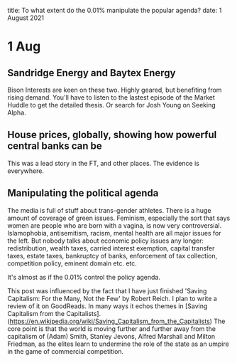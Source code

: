 title: To what extent do the 0.01% manipulate the popular agenda?
date: 1 August 2021

# 1 Aug

## Sandridge Energy and Baytex Energy

Bison Interests are keen on these two. Highly geared, but benefiting from rising demand.
You'll have to listen to the lastest episode of the Market Huddle to get the detailed thesis. 
Or search for Josh Young on Seeking Alpha.

## House prices, globally, showing how powerful central banks can be

This was a lead story in the FT, and other places. 
The evidence is everywhere.

## Manipulating the political agenda

The media is full of stuff about trans-gender athletes.
There is a huge amount of coverage of green issues.
Feminism, especially the sort that says women are people who are born with a vagina, is now very controversial.
Islamophobia, antisemitism, racism, mental health are all major issues for the left.
But nobody talks about economic policy issues any longer: redistribution, wealth taxes, carried interest exemption, capital transfer taxes, estate taxes, bankruptcy of banks, enforcement of tax collection, competition policy, eminent domain etc. etc. 

It's almost as if the 0.01% control the policy agenda.

This post was influenced by the fact that I have just finished  'Saving Capitalism: For the Many, Not the Few' by Robert Reich. 
I plan to write a review of it on GoodReads.
In many ways it echos themes in [Saving Capitalism from the Capitalists].(https://en.wikipedia.org/wiki/Saving_Capitalism_from_the_Capitalists)
The core point is that the world is moving further and further away from the capitalism of (Adam) Smith, Stanley Jevons, Alfred Marshall and Milton Friedman, as the elites learn to undermine the role of the state as an umpire in the game of commercial competition.


